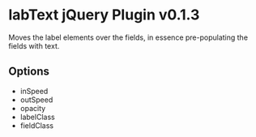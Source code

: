 labText jQuery Plugin v0.1.3
=================================

Moves the label elements over the fields, in essence pre-populating the fields with text.

Options
-------

- inSpeed
- outSpeed
- opacity
- labelClass
- fieldClass
